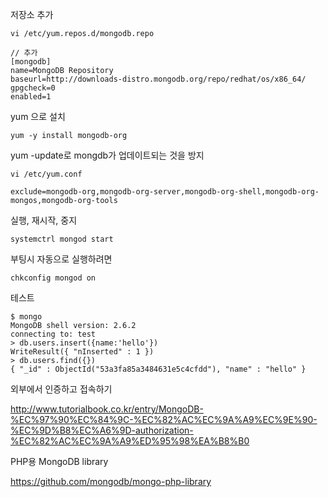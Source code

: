 저장소 추가

```
vi /etc/yum.repos.d/mongodb.repo

// 추가
[mongodb]
name=MongoDB Repository
baseurl=http://downloads-distro.mongodb.org/repo/redhat/os/x86_64/
gpgcheck=0
enabled=1
```

yum 으로 설치

```
yum -y install mongodb-org
```

yum -update로 mongdb가 업데이트되는 것을 방지

```
vi /etc/yum.conf

exclude=mongodb-org,mongodb-org-server,mongodb-org-shell,mongodb-org-mongos,mongodb-org-tools
```

실행, 재시작, 중지

```
systemctrl mongod start
```

부팅시 자동으로 실행하려면

```
chkconfig mongod on
```

테스트

```
$ mongo
MongoDB shell version: 2.6.2
connecting to: test
> db.users.insert({name:'hello'})
WriteResult({ "nInserted" : 1 })
> db.users.find({})
{ "_id" : ObjectId("53a3fa85a3484631e5c4cfdd"), "name" : "hello" }
```

외부에서 인증하고 접속하기

http://www.tutorialbook.co.kr/entry/MongoDB-%EC%97%90%EC%84%9C-%EC%82%AC%EC%9A%A9%EC%9E%90-%EC%9D%B8%EC%A6%9D-authorization-%EC%82%AC%EC%9A%A9%ED%95%98%EA%B8%B0

PHP용 MongoDB library

https://github.com/mongodb/mongo-php-library

